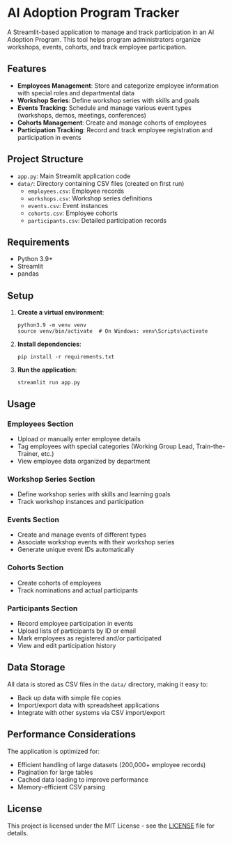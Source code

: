 # AI Adoption Program Tracker

A Streamlit-based application to manage and track participation in an AI Adoption Program. This tool helps program administrators organize workshops, events, cohorts, and track employee participation.

## Features

- **Employees Management**: Store and categorize employee information with special roles and departmental data
- **Workshop Series**: Define workshop series with skills and goals
- **Events Tracking**: Schedule and manage various event types (workshops, demos, meetings, conferences)
- **Cohorts Management**: Create and manage cohorts of employees
- **Participation Tracking**: Record and track employee registration and participation in events

## Project Structure

- `app.py`: Main Streamlit application code
- `data/`: Directory containing CSV files (created on first run)
  - `employees.csv`: Employee records
  - `workshops.csv`: Workshop series definitions
  - `events.csv`: Event instances
  - `cohorts.csv`: Employee cohorts
  - `participants.csv`: Detailed participation records

## Requirements

- Python 3.9+
- Streamlit
- pandas

## Setup

1. **Create a virtual environment**:
   ```
   python3.9 -m venv venv
   source venv/bin/activate  # On Windows: venv\Scripts\activate
   ```

2. **Install dependencies**:
   ```
   pip install -r requirements.txt
   ```

3. **Run the application**:
   ```
   streamlit run app.py
   ```

## Usage

### Employees Section
- Upload or manually enter employee details
- Tag employees with special categories (Working Group Lead, Train-the-Trainer, etc.)
- View employee data organized by department

### Workshop Series Section
- Define workshop series with skills and learning goals
- Track workshop instances and participation

### Events Section
- Create and manage events of different types
- Associate workshop events with their workshop series
- Generate unique event IDs automatically

### Cohorts Section
- Create cohorts of employees
- Track nominations and actual participants

### Participants Section
- Record employee participation in events
- Upload lists of participants by ID or email
- Mark employees as registered and/or participated
- View and edit participation history

## Data Storage

All data is stored as CSV files in the `data/` directory, making it easy to:
- Back up data with simple file copies
- Import/export data with spreadsheet applications
- Integrate with other systems via CSV import/export

## Performance Considerations

The application is optimized for:
- Efficient handling of large datasets (200,000+ employee records)
- Pagination for large tables
- Cached data loading to improve performance
- Memory-efficient CSV parsing

## License

This project is licensed under the MIT License - see the [LICENSE](LICENSE) file for details. 